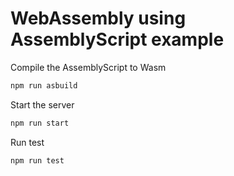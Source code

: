# WebAssembly using AssemblyScript example

Compile the AssemblyScript to Wasm

```bash
npm run asbuild
```

Start the server

```bash
npm run start
```

Run test

```bash
npm run test
```

